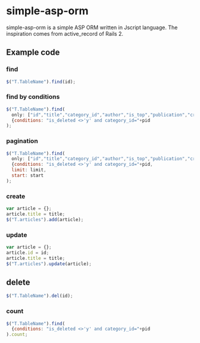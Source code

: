 # simple-asp-orm
simple-asp-orm is a simple ASP ORM written in Jscript language. The inspiration comes from active_record of Rails 2.

## Example code

### find
``` javascript
$("T.TableName").find(id);
```

### find by conditions
``` javascript
$("T.TableName").find(
  only: ["id","title","category_id","author","is_top","publication","created_at","updated_at"], // fields
  {conditions: "is_deleted <>'y' and category_id="+pid
);
```

### pagination
``` javascript
$("T.TableName").find(
  only: ["id","title","category_id","author","is_top","publication","created_at","updated_at"], // fields
  {conditions: "is_deleted <>'y' and category_id="+pid,
  limit: limit, 
  start: start
);
```

### create
``` javascript
var article = {};
article.title = title;
$("T.articles").add(article);
```

### update
``` javascript
var article = {};
article.id = id;
article.title = title;
$("T.articles").update(article);
```

## delete
``` javascript
$("T.TableName").del(id);
```

### count
``` javascript
$("T.TableName").find(
  {conditions: "is_deleted <>'y' and category_id="+pid
).count;
```